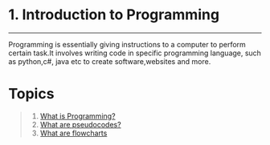 # 1. Introduction to Programming
---
Programming is essentially giving instructions to a computer to perform certain task.It involves  writing code in specific programming language, such as python,c#, java etc to create software,websites and more.

# Topics
> 1. [What is Programming?]()
> 2. [What are pseudocodes?]()    
> 3. [What are flowcharts]()
